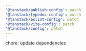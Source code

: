 ```yaml
---
'@tanstack/publish-config': patch
'@tanstack/typedoc-config': patch
'@tanstack/eslint-config': patch
'@tanstack/vite-config': patch
'@tanstack/config': patch
---
```


chore: update dependencies
